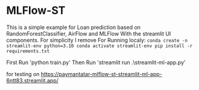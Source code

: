 # MLFlow-ST
This is a simple example for Loan prediction based on RandomForestClassifier, AirFlow and MLFlow With the streamlit UI components.
For simplicity I remove 
For Running localy: 
`conda create -n streamlit-env python=3.10
conda activate streamlit-env
pip install -r requirements.txt`

First Run 'python train.py'
Then Run 'streamlit run .\streamlit-ml-app.py'

for testing on 
https://paymantatar-mlflow-st-streamlit-ml-app-6ntt83.streamlit.app/
